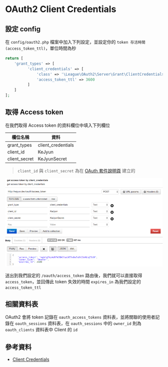 # OAuth2 Client Credentials

## 設定 config

在 `config/oauth2.php` 檔案中加入下列設定，並設定你的 `token 存活時間(access_token_ttl)`，單位時間為秒

```php
return [
    'grant_types' => [
          'client_credentials' => [
              'class' => '\League\OAuth2\Server\Grant\ClientCredentialsGrant',
              'access_token_ttl' => 3600
          ]
    ]
];
```


## 取得 Access token

在我們取得 Access token 的資料欄位中填入下列欄位

| 欄位名稱 | 資料 |
|---|---|
| grant_types | client_credentials |
| client_id | KeJyun |
| client_secret | KeJyunSecret |

> `client_id` 與 `client_secret` 為在 [OAuth 套件說明頁](package-auth-oauth2-README.md) 建立的


![使用 Postman 取得 Client Credentials Access token](./images/oauth2-client-credentials-get-access-token.png)

送出到我們設定的 `/oauth/access_token` 路由後，我們就可以直接取得 `access_token`，並回傳此 token 失效的時間 `expires_in` 為我們設定的 `access_token_ttl`

## 相關資料表

OAuth2 會將 token 記錄在 `oauth_access_tokens` 資料表，並將關聯的使用者記錄在 `oauth_sessions` 資料表，在 `oauth_sessions` 中的 `owner_id` 則為 `oauth_clients` 資料表中 Client 的 `id`

## 參考資料
* [Client Credentials](https://github.com/lucadegasperi/oauth2-server-laravel/wiki/Implementing-an-Authorization-Server-With-the-Client-Credentials-Grant)
